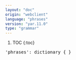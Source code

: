 ```yaml
---
layout: "doc"
origin: "webclient"
language: "phrases"
version: "yar.11.0"
type: "grammar"
---
```


1. TOC
{:toc}


<div class="language-js highlighter-rouge">
<div class="highlight">
<pre class="highlight language-js code-custom">
'<span class="token string">phrases</span>': dictionary { }
</pre>
</div>
</div>
